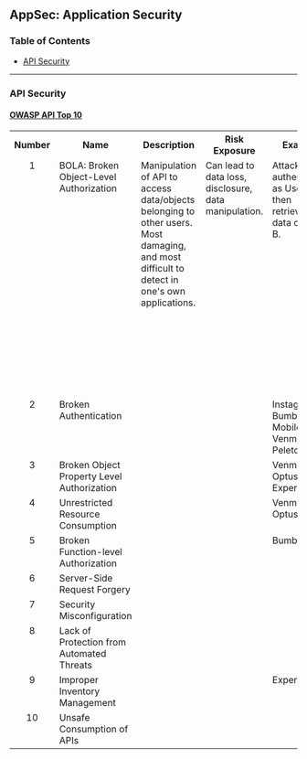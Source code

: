 ## AppSec: Application Security

### Table of Contents
- [API Security](#api-security)


----

### API Security

#### [OWASP API Top 10](https://owasp.org/API-Security/editions/2023/en/0x11-t10/)

<table>
  <tr>
    <th>Number</th>
    <th>Name</th>
    <th>Description</th>
    <th>Risk Exposure</th>
    <th>Example</th>
    <th>Prevention</th>
  </tr>
  <tr>
    <td align='center' valign='top'>1</td>
    <td valign='top'>BOLA: Broken Object-Level Authorization</td>
    <td valign='top'>Manipulation of API to access data/objects belonging to other users. Most damaging, and most difficult to detect in one's own applications.</td>
    <td valign='top'>Can lead to data loss, disclosure, data manipulation.</td>
    <td valign='top'>Attacker authenticates as User A, then retrieves data on User B.</td>
    <td valign='top'><ul><li>Define data access policies and implement associated controls.</li><li>Enforce data access controls at application logic layer.</li><li>Implement automated testing to find BOLA flaws.</li></ul></td>
  </tr>
  <tr>
    <td align='center' valign='top'>2</td>
    <td valign='top'>Broken Authentication</td>
    <td valign='top'></td>
    <td valign='top'></td>
    <td valign='top'>Instagram, Bumble, T-Mobile, Venmo, Peleton</td>
    <td valign='top'></td>
  </tr>
  <tr>
    <td align='center' valign='top'>3</td>
    <td valign='top'>Broken Object Property Level Authorization</td>
    <td valign='top'></td>
    <td valign='top'></td>
    <td valign='top'>Venmo, Optus, Experian</td>
    <td valign='top'></td>
  </tr>
  <tr>
    <td align='center' valign='top'>4</td>
    <td valign='top'>Unrestricted Resource Consumption</td>
    <td valign='top'></td>
    <td valign='top'></td>
    <td valign='top'>Venmo, Optus</td>
    <td valign='top'></td>
  </tr>
  <tr>
    <td align='center' valign='top'>5</td>
    <td valign='top'>Broken Function-level Authorization</td>
    <td valign='top'></td>
    <td valign='top'></td>
    <td valign='top'>Bumble</td>
    <td valign='top'></td>
  </tr>
  <tr>
    <td align='center' valign='top'>6</td>
    <td valign='top'>Server-Side Request Forgery</td>
    <td valign='top'></td>
    <td valign='top'></td>
    <td valign='top'></td>
    <td valign='top'></td>
  </tr>
  <tr>
    <td align='center' valign='top'>7</td>
    <td valign='top'>Security Misconfiguration</td>
    <td valign='top'></td>
    <td valign='top'></td>
    <td valign='top'></td>
    <td valign='top'></td>
  </tr>
  <tr>
    <td align='center' valign='top'>8</td>
    <td valign='top'>Lack of Protection from Automated Threats</td>
    <td valign='top'></td>
    <td valign='top'></td>
    <td valign='top'></td>
    <td valign='top'></td>
  </tr>
  <tr>
    <td align='center' valign='top'>9</td>
    <td valign='top'>Improper Inventory Management</td>
    <td valign='top'></td>
    <td valign='top'></td>
    <td valign='top'>Experian</td>
    <td valign='top'></td>
  </tr>
  <tr>
    <td align='center' valign='top'>10</td>
    <td valign='top'>Unsafe Consumption of APIs</td>
    <td valign='top'></td>
    <td valign='top'></td>
    <td valign='top'></td>
    <td valign='top'></td>
  </tr>
</table>
